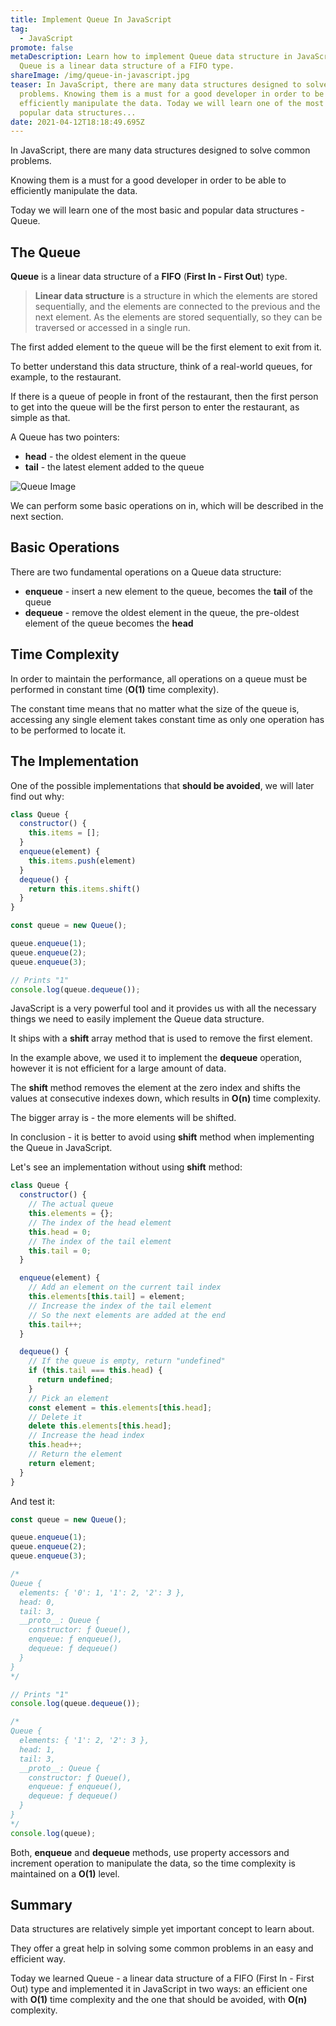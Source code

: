 ```yaml
---
title: Implement Queue In JavaScript
tag:
  - JavaScript
promote: false
metaDescription: Learn how to implement Queue data structure in JavaScript.
  Queue is a linear data structure of a FIFO type.
shareImage: /img/queue-in-javascript.jpg
teaser: In JavaScript, there are many data structures designed to solve common
  problems. Knowing them is a must for a good developer in order to be able to
  efficiently manipulate the data. Today we will learn one of the most basic and
  popular data structures...
date: 2021-04-12T18:18:49.695Z
---
```

In JavaScript, there are many data structures designed to solve common problems.

Knowing them is a must for a good developer in order to be able to efficiently manipulate the data.

Today we will learn one of the most basic and popular data structures - Queue.

## The Queue

**Queue** is a linear data structure of a **FIFO** (**First In - First Out**) type.

> **Linear data structure** is a structure in which the elements are stored sequentially, and the elements are connected to the previous and the next element. As the elements are stored sequentially, so they can be traversed or accessed in a single run.

The first added element to the queue will be the first element to exit from it.

To better understand this data structure, think of a real-world queues, for example, to the restaurant.

If there is a queue of people in front of the restaurant, then the first person to get into the queue will be the first person to enter the restaurant, as simple as that.

A Queue has two pointers:

* **head** - the oldest element in the queue
* **tail** - the latest element added to the queue

![Queue Image](/img/screenshot-2021-04-11-at-21.43.17.png "Queue Image")

We can perform some basic operations on in, which will be described in the next section.

## Basic Operations

There are two fundamental operations on a Queue data structure:

* **enqueue** - insert a new element to the queue, becomes the **tail** of the queue
* **dequeue** - remove the oldest element in the queue, the pre-oldest element of the queue becomes the **head**

## Time Complexity

In order to maintain the performance, all operations on a queue must be performed in constant time (**O(1)** time complexity).

The constant time means that no matter what the size of the queue is, accessing any single element takes constant time as only one operation has to be performed to locate it.

## The Implementation

One of the possible implementations that **should be avoided**, we will later find out why:

```javascript
class Queue {
  constructor() {
    this.items = [];
  }
  enqueue(element) {
    this.items.push(element)
  }
  dequeue() {
    return this.items.shift()
  }
}

const queue = new Queue();

queue.enqueue(1);
queue.enqueue(2);
queue.enqueue(3);

// Prints "1"
console.log(queue.dequeue());
```

JavaScript is a very powerful tool and it provides us with all the necessary things we need to easily implement the Queue data structure.

It ships with a **shift** array method that is used to remove the first element.

In the example above, we used it to implement the **dequeue** operation, however it is not efficient for a large amount of data.

The **shift** method removes the element at the zero index and shifts the values at consecutive indexes down, which results in **O(n)** time complexity.

The bigger array is - the more elements will be shifted.

In conclusion - it is better to avoid using **shift** method when implementing the Queue in JavaScript.

Let's see an implementation without using **shift** method:

```javascript
class Queue {
  constructor() {
    // The actual queue
    this.elements = {};
    // The index of the head element
    this.head = 0;
    // The index of the tail element
    this.tail = 0;
  }

  enqueue(element) {
    // Add an element on the current tail index
    this.elements[this.tail] = element;
    // Increase the index of the tail element
    // So the next elements are added at the end
    this.tail++;
  }

  dequeue() {
    // If the queue is empty, return "undefined"
    if (this.tail === this.head) {
      return undefined;
    }
    // Pick an element
    const element = this.elements[this.head];
    // Delete it
    delete this.elements[this.head];
    // Increase the head index
    this.head++;
    // Return the element
    return element;
  }
}
```

And test it:

```javascript
const queue = new Queue();

queue.enqueue(1);
queue.enqueue(2);
queue.enqueue(3);

/* 
Queue {
  elements: { '0': 1, '1': 2, '2': 3 },
  head: 0,
  tail: 3,
  __proto__: Queue {
    constructor: ƒ Queue(),
    enqueue: ƒ enqueue(),
    dequeue: ƒ dequeue()
  }
}
*/

// Prints "1"
console.log(queue.dequeue());

/* 
Queue {
  elements: { '1': 2, '2': 3 },
  head: 1,
  tail: 3,
  __proto__: Queue {
    constructor: ƒ Queue(),
    enqueue: ƒ enqueue(),
    dequeue: ƒ dequeue()
  }
}
*/
console.log(queue);
```

Both, **enqueue** and **dequeue** methods, use property accessors and increment operation to manipulate the data, so the time complexity is maintained on a **O(1)** level.

## Summary

Data structures are relatively simple yet important concept to learn about.

They offer a great help in solving some common problems in an easy and efficient way.

Today we learned Queue - a linear data structure of a FIFO (First In - First Out) type and implemented it in JavaScript in two ways: an efficient one with **O(1)** time complexity and the one that should be avoided, with **O(n)** complexity.